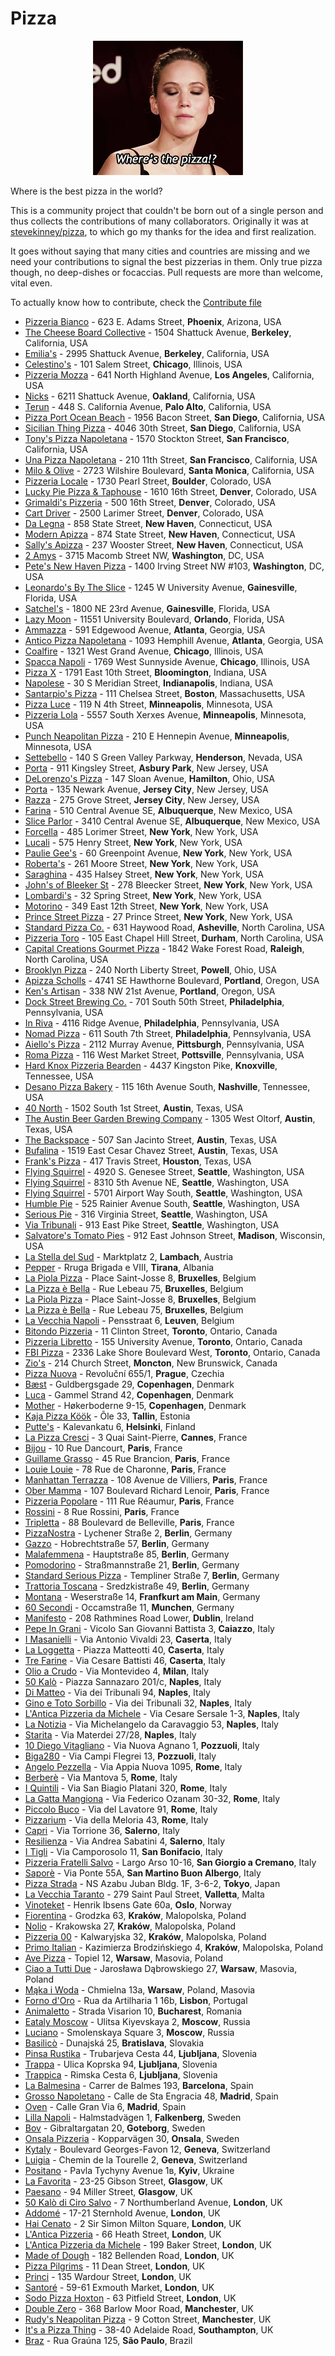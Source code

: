 # Pizza

<p align="center">
	<img src="pizza.gif" type="image/gif" alt="where's the pizza?">
</p>

Where is the best pizza in the world? 

This is a community project that couldn't be born out of a single person and 
thus collects the contributions of many collaborators. Originally it was at <a 
href="https://github.com/stevekinney/pizza" alt="original 
project">stevekinney/pizza</a>, to which go my thanks for the idea and first 
realization.

It goes without saying that many cities and countries are missing and we need 
your contributions to signal the best pizzerias in them. Only true pizza 
though, no deep-dishes or focaccias. Pull requests are more than welcome, vital 
even.

To actually know how to contribute, check the [Contribute file](CONTRIBUTING)

* [Pizzeria Bianco](http://www.pizzeriabianco.com) - 623 E. Adams Street, **Phoenix**, Arizona, USA
* [The Cheese Board Collective](http://cheeseboardcollective.com) - 1504 Shattuck Avenue, **Berkeley**, California, USA
* [Emilia's](http://emiliaspizzeria.com) - 2995 Shattuck Avenue, **Berkeley**, California, USA
* [Celestino's](http://www.celestinosnypizza.com) - 101 Salem Street, **Chicago**, Illinois, USA
* [Pizzeria Mozza](http://www.pizzeriamozza.com) - 641 North Highland Avenue, **Los Angeles**, California, USA
* [Nicks](http://oaklandstylepizza.com) - 6211 Shattuck Avenue, **Oakland**, California, USA
* [Terun](http://terunpizza.com) - 448 S. California Avenue, **Palo Alto**, California, USA
* [Pizza Port Ocean Beach](http://www.pizzaport.com) - 1956 Bacon Street, **San Diego**, California, USA
* [Sicilian Thing Pizza](http://www.sicilianthingpizza.com) - 4046 30th Street, **San Diego**, California, USA
* [Tony's Pizza Napoletana](http://tonyspizzanapoletana.com) - 1570 Stockton Street, **San Francisco**, California, USA
* [Una Pizza Napoletana](http://www.unapizza.com) - 210 11th Street, **San Francisco**, California, USA
* [Milo & Olive](http://www.miloandolive.com) - 2723 Wilshire Boulevard, **Santa Monica**, California, USA
* [Pizzeria Locale](http://localeboulder.com) - 1730 Pearl Street, **Boulder**, Colorado, USA
* [Lucky Pie Pizza & Taphouse](http://www.lukypiepizza.com/lodo) - 1610 16th Street, **Denver**, Colorado, USA
* [Grimaldi's Pizzeria](http://www.grimaldispizzeria.com) - 500 16th Street, **Denver**, Colorado, USA
* [Cart Driver](http://cart-driver.com) - 2500 Larimer Street, **Denver**, Colorado, USA
* [Da Legna](http://dalegna.com) - 858 State Street, **New Haven**, Connecticut, USA
* [Modern Apizza](http://www.modernapizza.com) - 874 State Street, **New Haven**, Connecticut, USA
* [Sally's Apizza](http://www.sallysapizza.com) - 237 Wooster Street, **New Haven**, Connecticut, USA
* [2 Amys](http://2amyspizza.com) - 3715 Macomb Street NW, **Washington**, DC, USA
* [Pete's New Haven Pizza](http://petesapizza.com) - 1400 Irving Street NW #103, **Washington**, DC, USA
* [Leonardo's By The Slice](http://www.leonardosgainesville.com) - 1245 W University Avenue, **Gainesville**, Florida, USA
* [Satchel's](http://www.satchelspizza.com) - 1800 NE 23rd Avenue, **Gainesville**, Florida, USA
* [Lazy Moon](http://www.lazymoonpizza.com) - 11551 University Boulevard, **Orlando**, Florida, USA
* [Ammazza](http://ammazza.com) - 591 Edgewood Avenue, **Atlanta**, Georgia, USA
* [Antico Pizza Napoletana](http://littleitalia.com) - 1093 Hemphill Avenue, **Atlanta**, Georgia, USA
* [Coalfire](http://coalfirechicago.com) - 1321 West Grand Avenue, **Chicago**, Illinois, USA
* [Spacca Napoli](http://www.spaccanapolipizzeria.com) - 1769 West Sunnyside Avenue, **Chicago**, Illinois, USA
* [Pizza X](http://www.pizzaxbloomington.com) - 1791 East 10th Street, **Bloomington**, Indiana, USA
* [Napolese](http://napolesepizzeria.com) - 30 S Meridian Street, **Indianapolis**, Indiana, USA
* [Santarpio's Pizza](http://www.santarpiospizza.com) - 111 Chelsea Street, **Boston**, Massachusetts, USA
* [Pizza Luce](https://pizzaluce.com) - 119 N 4th Street, **Minneapolis**, Minnesota, USA
* [Pizzeria Lola](http://www.pizzerialola.com) - 5557 South Xerxes Avenue, **Minneapolis**, Minnesota, USA
* [Punch Neapolitan Pizza](http://www.punchpizza.com) - 210 E Hennepin Avenue, **Minneapolis**, Minnesota, USA
* [Settebello](http://settebello.net) - 140 S Green Valley Parkway, **Henderson**, Nevada, USA
* [Porta](http://pizzaporta.com) - 911 Kingsley Street, **Asbury Park**, New Jersey, USA
* [DeLorenzo's Pizza](https://www.delorenzospizza.com/) - 147 Sloan Avenue, **Hamilton**, Ohio, USA
* [Porta](http://pizzaporta.com) - 135 Newark Avenue, **Jersey City**, New Jersey, USA
* [Razza](http://www.razzanj.com) - 275 Grove Street, **Jersey City**, New Jersey, USA
* [Farina](http://www.farinapizzeria.com) - 510 Central Avenue SE, **Albuquerque**, New Mexico, USA
* [Slice Parlor](http://www.sliceparlor.com) - 3410 Central Avenue SE, **Albuquerque**, New Mexico, USA
* [Forcella](https://www.forcellaeatery.com/) - 485 Lorimer Street, **New York**, New York, USA
* [Lucali](http://www.lucali.com) - 575 Henry Street, **New York**, New York, USA
* [Paulie Gee's](http://pauliegee.com) - 60 Greenpoint Avenue, **New York**, New York, USA
* [Roberta's](http://www.robertaspizza.com) - 261 Moore Street, **New York**, New York, USA
* [Saraghina](http://www.saraghinabrooklyn.com) - 435 Halsey Street, **New York**, New York, USA
* [John's of Bleeker St](http://www.johnsbrickovenpizza.com) - 278 Bleecker Street, **New York**, New York, USA
* [Lombardi's](http://www.firstpizza.com) - 32 Spring Street, **New York**, New York, USA
* [Motorino](http://www.motorinopizza.com) - 349 East 12th Street, **New York**, New York, USA
* [Prince Street Pizza](http://www.princestreetpizzanyc.com) - 27 Prince Street, **New York**, New York, USA
* [Standard Pizza Co.](http://www.standardpizzacoasheville.com) - 631 Haywood Road, **Asheville**, North Carolina, USA
* [Pizzeria Toro](http://www.pizzeriatoro.com) - 105 East Chapel Hill Street, **Durham**, North Carolina, USA
* [Capital Creations Gourmet Pizza](http://capitalcreations.com) - 1842 Wake Forest Road, **Raleigh**, North Carolina, USA
* [Brooklyn Pizza](http://www.brooklynpizzapowell.com) - 240 North Liberty Street, **Powell**, Ohio, USA
* [Apizza Scholls](http://apizzascholls.com) - 4741 SE Hawthorne Boulevard, **Portland**, Oregon, USA
* [Ken's Artisan](http://kensartisan.com) - 338 NW 21st Avenue, **Portland**, Oregon, USA
* [Dock Street Brewing Co.](http://www.dockstreetbeer.com) - 701 South 50th Street, **Philadelphia**, Pennsylvania, USA
* [In Riva](http://www.in-riva.com) - 4116 Ridge Avenue, **Philadelphia**, Pennsylvania, USA
* [Nomad Pizza](http://www.nomadpizzaco.com) - 611 South 7th Street, **Philadelphia**, Pennsylvania, USA
* [Aiello's Pizza](http://aiellospizza.com) -  2112 Murray Avenue, **Pittsburgh**, Pennsylvania, USA
* [Roma Pizza](http://www.romapizzapottsville.com) - 116 West Market Street, **Pottsville**, Pennsylvania, USA
* [Hard Knox Pizzeria Bearden](https://hardknoxpizza.com) - 4437 Kingston Pike, **Knoxville**, Tennessee, USA
* [Desano Pizza Bakery](http://desanopizza.com) - 115 16th Avenue South, **Nashville**, Tennessee, USA
* [40 North](http://www.40northpizza.com) - 1502 South 1st Street, **Austin**, Texas, USA
* [The Austin Beer Garden Brewing Company](http://theabgb.com) - 1305 West Oltorf, **Austin**, Texas, USA
* [The Backspace](http://thebackspace-austin.com) - 507 San Jacinto Street, **Austin**, Texas, USA
* [Bufalina](http://www.bufalinapizza.com) - 1519 East Cesar Chavez Street, **Austin**, Texas, USA
* [Frank's Pizza](http://frankspizza.com) - 417 Travis Street, **Houston**, Texas, USA
* [Flying Squirrel](http://www.flyingsquirrelpizza.com) - 4920 S. Genesee Street, **Seattle**, Washington, USA
* [Flying Squirrel](http://www.flyingsquirrelpizza.com) - 8310 5th Avenue NE, **Seattle**, Washington, USA
* [Flying Squirrel](http://www.flyingsquirrelpizza.com) - 5701 Airport Way South, **Seattle**, Washington, USA
* [Humble Pie](http://humblepieseattle.com) - 525 Rainier Avenue South, **Seattle**, Washington, USA
* [Serious Pie](http://seriouspieseattle.com) - 316 Virginia Street, **Seattle**, Washington, USA
* [Via Tribunali](http://viatribunali.com) - 913 East Pike Street, **Seattle**, Washington, USA
* [Salvatore's Tomato Pies](http://salvatorestomatopies.com) - 912 East Johnson Street, **Madison**, Wisconsin, USA
* [La Stella del Sud](https://www.instagram.com/la.stella.del.sud.lambach/) - Marktplatz 2, **Lambach**, Austria
* [Pepper](http://pepper-tirana.com) - Rruga  Brigada e VIII, **Tirana**, Albania
* [La Piola Pizza](http://www.lapiolapizza.com) - Place Saint-Josse 8, **Bruxelles**, Belgium
* [La Pizza è Bella](https://lapizzaebella.be/en) - Rue Lebeau 75, **Bruxelles**, Belgium
* [La Piola Pizza](http://www.lapiolapizza.com) - Place Saint-Josse 8, **Bruxelles**, Belgium
* [La Pizza è Bella](https://lapizzaebella.be/en) - Rue Lebeau 75, **Bruxelles**, Belgium
* [La Vecchia Napoli](http://www.lavecchianapoli.be) - Pensstraat 6, **Leuven**, Belgium
* [Bitondo Pizzeria]() - 11 Clinton Street, **Toronto**, Ontario, Canada
* [Pizzeria Libretto](http://pizzerialibretto.com) - 155 University Avenue, **Toronto**, Ontario, Canada
* [FBI Pizza](http://www.fbipizza.com) - 2336 Lake Shore Boulevard West, **Toronto**, Ontario, Canada
* [Zio's](https://m.facebook.com/pages/Zios-Pizza/444640382240517) - 214 Church Street, **Moncton**, New Brunswick, Canada
* [Pizza Nuova](http://www.pizzanuova.cz) - Revoluční 655/1, **Prague**, Czechia
* [Bæst](http://baest.dk) - Guldbergsgade 29, **Copenhagen**, Denmark
* [Luca](https://www.iloveluca.dk) - Gammel Strand 42, **Copenhagen**, Denmark
* [Mother](https://mother.dk) - Høkerboderne 9-15, **Copenhagen**, Denmark
* [Kaja Pizza Köök](http://kajapizza.ee) - Õle 33, **Tallin**, Estonia
* [Putte's](http://puttes.fi) - Kalevankatu 6, **Helsinki**, Finland
* [La Pizza Cresci](http://maison-cresci.fr/en) - 3 Quai Saint-Pierre, **Cannes**, France
* [Bijou](https://bijou-paris.fr) - 10 Rue Dancourt, **Paris**, France
* [Guillame Grasso](https://www.guillaume-grasso.com) - 45 Rue Brancion, **Paris**, France
* [Louie Louie](https://www.louielouie.paris) - 78 Rue de Charonne, **Paris**, France
* [Manhattan Terrazza](https://www.manhattanterrazza.fr) - 108 Avenue de Villiers, **Paris**, France
* [Ober Mamma](https://www.bigmammagroup.com/en/accueil) - 107 Boulevard Richard Lenoir, **Paris**, France
* [Pizzeria Popolare](https://www.bigmammagroup.com) - 111 Rue Réaumur, **Paris**, France
* [Rossini](http://www.yelp.com/biz/rossini-paris-3) - 8 Rue Rossini, **Paris**, France
* [Tripletta](https://triplettabelleville.fr) - 88 Boulevard de Belleville, **Paris**, France
* [PizzaNostra](https://www.pizzanostra.de) - Lychener Straße 2, **Berlin**, Germany
* [Gazzo](https://www.gazzopizza.com) - Hobrechtstraße 57, **Berlin**, Germany
* [Malafemmena](http://malafemmena.restaurant) - Hauptstraße 85, **Berlin**, Germany
* [Pomodorino](https://www.pomodorino.de/pomodorino) - Straßmannstraße 21, **Berlin**, Germany
* [Standard Serious Pizza](http://www.standard-berlin.de) - Templiner Straße 7, **Berlin**, Germany
* [Trattoria Toscana](http://www.toscana-tempelhof.de) - Sredzkistraße 49, **Berlin**, Germany
* [Montana](http://www.montana-pizzeria.de) - Weserstraße 14, **Franfkurt am Main**, Germany
* [60 Secondi](https://www.60-seconds.de) - Occamstraße 11, **Munchen**, Germany
* [Manifesto](https://www.manifestorestaurant.ie) - 208 Rathmines Road Lower, **Dublin**, Ireland
* [Pepe In Grani](http://www.pepeingrani.it) - Vicolo San Giovanni Battista 3, **Caiazzo**, Italy
* [I Masanielli](https://www.facebook.com/masaniellisasamartucci) - Via Antonio Vivaldi 23, **Caserta**, Italy
* [La Loggetta](https://www.facebook.com/PIZZERIALALOGGETTALAB) - Piazza Matteotti 40, **Caserta**, Italy
* [Tre Farine](http://www.trefarine.it) - Via Cesare Battisti 46, **Caserta**, Italy
* [Olio a Crudo](https://www.sorbillo.it/pizzeria-olio-a-crudo) - Via Montevideo 4, **Milan**, Italy
* [50 Kalò](http://www.50kalo.it) - Piazza Sannazaro 201/c, **Naples**, Italy
* [Di Matteo](http://www.pizzeriadimatteo.com) - Via dei Tribunali 94, **Naples**, Italy
* [Gino e Toto Sorbillo](http://www.sorbillo.it) - Via dei Tribunali 32, **Naples**, Italy
* [L'Antica Pizzeria da Michele](http://www.damichele.net) - Via Cesare Sersale 1-3, **Naples**, Italy
* [La Notizia](http://www.pizzarialanotizia.com) - Via Michelangelo da Caravaggio 53, **Naples**, Italy
* [Starita](https://www.pizzeriastarita.it) - Via Materdei 27/28, **Naples**, Italy
* [10 Diego Vitagliano](http://www.10pizzeria.it) - Via Nuova Agnano 1, **Pozzuoli**, Italy
* [Biga280](http://www.biga280.it) - Via Campi Flegrei 13, **Pozzuoli**, Italy
* [Angelo Pezzella](http://www.angelopezzella.it) - Via Appia Nuova 1095, **Rome**, Italy
* [Berberè](https://www.berperepizza.it/en) - Via Mantova 5, **Rome**, Italy
* [I Quintili](https://www.facebook.com/Iquintili1) - Via San Biagio Platani 320, **Rome**, Italy
* [La Gatta Mangiona](http://www.lagattamangiona.com) - Via Federico Ozanam 30-32, **Rome**, Italy
* [Piccolo Buco](https://www.pizzeriapiccolobuco.it) - Via del Lavatore 91, **Rome**, Italy
* [Pizzarium](http://www.bonci.it) - Via della  Meloria 43, **Rome**, Italy
* [Capri](http://www.capripizzeriasalerno.it) - Via Torrione 36, **Salerno**, Italy
* [Resilienza](https://www.facebook.com/PizzeriaResilienza) - Via Andrea Sabatini 4, **Salerno**, Italy
* [I Tigli](http://www.pizzeriaitigli.it) - Via Camporosolo 11, **San Bonifacio**, Italy
* [Pizzeria Fratelli Salvo](http://www.salvopizzaioli.it) - Largo Arso 10-16, **San Giorgio a Cremano**, Italy
* [Saporè](http://www.saporeverona.it) - Via Ponte 55A, **San Martino Buon Albergo**, Italy
* [Pizza Strada](http://www.pizzastrada.jp) - NS Azabu Juban  Bldg. 1F, 3-6-2, **Tokyo**, Japan
* [La Vecchia Taranto]() - 279 Saint Paul Street, **Valletta**, Malta
* [Vinoteket](http://vinoteket.no) - Henrik Ibsens Gate 60a, **Oslo**, Norway
* [Fiorentina](https://fiorentina.com.pl) - Grodzka 63, **Kraków**, Malopolska, Poland
* [Nolio](https://nolio.pl) - Krakowska 27, **Kraków**, Malopolska, Poland
* [Pizzeria 00](http://pizzeria00.pl) - Kalwaryjska 32, **Kraków**, Malopolska, Poland
* [Primo Italian](http://www.primoitalian.pl) - Kazimierza Brodzińskiego 4, **Kraków**, Malopolska, Poland
* [Ave Pizza](https://www.avepizza.pl) - Topiel 12, **Warsaw**, Masovia, Poland
* [Ciao a Tutti Due](https://www.facebook.com/ciaotuttipizza/) - Jarosława Dąbrowskiego 27, **Warsaw**, Masovia, Poland
* [Mąka i Woda](https://www.facebook.com/MakaiWoda) - Chmielna 13a, **Warsaw**, Poland, Masovia
* [Forno d'Oro](http://www.fornodoro.pt) - Rua da Artilharia 1 16b, **Lisbon**, Portugal
* [Animaletto](http://www.animaletto.ro) - Strada Visarion 10, **Bucharest**, Romania
* [Eataly Moscow](https://www.eataly.ru) - Ulitsa Kiyevskaya 2, **Moscow**, Russia
* [Luciano](http://www.lucianomoscow.ru) - Smolenskaya Square 3, **Moscow**, Russia
* [Basilicò](https://basilico-italian-restaurant.business.site) - Dunajská 25, **Bratislava**, Slovakia
* [Pinsa Rustika](https://www.rustika.si/) - Trubarjeva Cesta 44, **Ljubljana**, Slovenia
* [Trappa](https://www.trappa.si/) - Ulica Koprska 94, **Ljubljana**, Slovenia
* [Trappica](https://www.trappa.si/) - Rimska Cesta 6, **Ljubljana**, Slovenia
* [La Balmesina](http://www.labalmesina.com) - Carrer de Balmes 193, **Barcelona**, Spain
* [Grosso Napoletano](http://www.grossonapoletano.com) - Calle de Sta Engracia 48, **Madrid**, Spain
* [Oven](http://www.oven.es) - Calle Gran Via 6, **Madrid**, Spain
* [Lilla Napoli](http://www.lillanapoli.se) - Halmstadvägen 1, **Falkenberg**, Sweden
* [Bov](http://www.bovgbg.com) - Gibraltargatan 20, **Goteborg**, Sweden
* [Onsala Pizzeria](http://www.onsalapizzeria.se) - Kopparvägen 30, **Onsala**, Sweden
* [Kytaly](https://kytaly.ch) - Boulevard Georges-Favon 12, **Geneva**, Switzerland
* [Luigia](http://www.luigia.ch) - Chemin de la Tourelle 2, **Geneva**, Switzerland
* [Positano](https://positano.kiev.ua) - Pavla Tychyny Avenue 1в, **Kyiv**, Ukraine
* [La Favorita](http://lafav.co.uk/glasgow) - 23-25 Gibson Street, **Glasgow**, UK
* [Paesano](https://paesanopizza.co.uk) - 94 Miller Street, **Glasgow**, UK
* [50 Kalò di Ciro Salvo](https://www.50kalo.it/ciro__salvo.php) - 7 Northumberland Avenue, **London**, UK
* [Addomé](http://www.addomme.co.uk) - 17-21 Sternhold Avenue, **London**, UK
* [Hai Cenato](http://www.haicenato.co.uk) - 2 Sir Simon Milton Square, **London**, UK
* [L'Antica Pizzeria](http://www.anticapizzeria.co.uk) - 66 Heath Street, **London**, UK
* [L'Antica Pizzeria da Michele](https://www.anticapizzeriadamichele.co.uk) - 199 Baker Street, **London**, UK
* [Made of Dough](http://www.madeofdough.co.uk) - 182 Bellenden Road, **London**, UK
* [Pizza Pilgrims](http://pizzapilgrims.co.uk) - 11 Dean Street, **London**, UK
* [Princi](http://www.princi.com) - 135 Wardour Street, **London**, UK
* [Santoré](http://www.santorerestaurant.london) - 59-61 Exmouth Market, **London**, UK
* [Sodo Pizza Hoxton](https://www.sodopizza.co.uk) - 63 Pitfield Street, **London**, UK
* [Double Zero](https://www.pizzeriadoublezero.com) - 368 Barlow Moor Road, **Manchester**, UK
* [Rudy's Neapolitan Pizza](https://www.rudyspizza.co.uk) - 9 Cotton Street, **Manchester**, UK
* [It's a Pizza Thing](https://www.facebook.com/apizzathing) - 38-40 Adelaide Road, **Southampton**, UK
* [Braz](http://www.brazpizzaria.com.br) - Rua Graúna 125, **São Paulo**, Brazil
